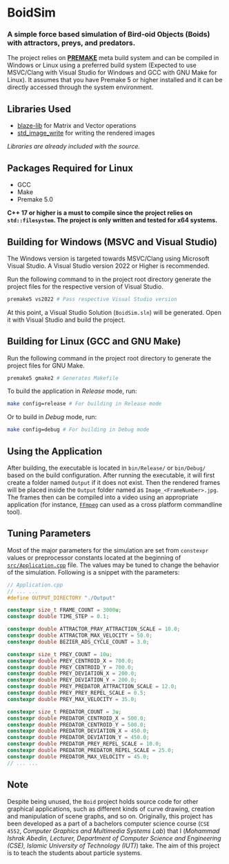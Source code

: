 <!-- Written by Mohammad Ishrak Abedin-->
# BoidSim

### A simple force based simulation of Bird-oid Objects (Boids) with attractors, preys, and predators.

 The project relies on **[PREMAKE](https://premake.github.io/)** meta build system and can be compiled in Windows or Linux using a preferred build system (Expected to use MSVC/Clang with Visual Studio for Windows and GCC with GNU Make for Linux). It assumes that you have Premake 5 or higher installed and it can be directly accessed through the system environment.

## Libraries Used

+ [blaze-lib](https://bitbucket.org/blaze-lib/blaze/) for Matrix and Vector operations
+ [std_image_write](https://github.com/nothings/stb) for writing the rendered images

*Libraries are already included with the source.*

## Packages Required for Linux

+ GCC
+ Make
+ Premake 5.0


**C++ 17 or higher is a must to compile since the project relies on `std::filesystem`. The project is only written and tested for x64 systems.**

## Building for Windows (MSVC and Visual Studio)

The Windows version is targeted towards MSVC/Clang using Microsoft Visual Studio. A Visual Studio version 2022 or Higher is recommended.

Run the following command to in the project root directory generate the project files for the respective version of Visual Studio.

```powershell
premake5 vs2022 # Pass respective Visual Studio version
```

At this point, a Visual Studio Solution (`BoidSim.sln`) will be generated. Open it with Visual Studio and build the project.


## Building for Linux (GCC and GNU Make)

Run the following command in the project root directory to generate the project files for GNU Make.

```bash
premake5 gmake2 # Generates Makefile
```

To build the application in *Release* mode, run:

```bash
make config=release # For building in Release mode
```

Or to build in *Debug* mode, run:

```bash
make config=debug # For building in Debug mode
```

## Using the Application

After building, the executable is located in `bin/Release/` or `bin/Debug/` based on the build configuration. After running the executable, it will first create a folder named `Output` if it does not exist. Then the rendered frames will be placed inside the `Output` folder named as `Image_<FrameNumber>.jpg`. The frames then can be compiled into a video using an appropriate application (for instance, [`FFmpeg`](https://www.ffmpeg.org/) can used as a cross platform commandline tool).


## Tuning Parameters

Most of the major parameters for the simulation are set from `constexpr` values or preprocessor constants located at the beginning of [`src/Application.cpp`](./src/Application.cpp) file. The values may be tuned to change the behavior of the simulation. Following is a snippet with the parameters:

```C++
// Application.cpp
// ... ...
#define OUTPUT_DIRECTORY "./Output"

constexpr size_t FRAME_COUNT = 3000u;
constexpr double TIME_STEP = 0.1;

constexpr double ATTRACTOR_PRAY_ATTRACTION_SCALE = 10.0;
constexpr double ATTRACTOR_MAX_VELOCITY = 50.0;
constexpr double BEZIER_ADS_CYCLE_COUNT = 3.0;

constexpr size_t PREY_COUNT = 10u;
constexpr double PREY_CENTROID_X = 700.0;
constexpr double PREY_CENTROID_Y = 700.0;
constexpr double PREY_DEVIATION_X = 200.0;
constexpr double PREY_DEVIATION_Y = 200.0;
constexpr double PREY_PREDATOR_ATTRACTION_SCALE = 12.0;
constexpr double PREY_PREY_REPEL_SCALE = 0.5;
constexpr double PREY_MAX_VELOCITY = 35.0;

constexpr size_t PREDATOR_COUNT = 3u;
constexpr double PREDATOR_CENTROID_X = 500.0;
constexpr double PREDATOR_CENTROID_Y = 500.0;
constexpr double PREDATOR_DEVIATION_X = 450.0;
constexpr double PREDATOR_DEVIATION_Y = 450.0;
constexpr double PREDATOR_PREY_REPEL_SCALE = 10.0;
constexpr double PREDATOR_PREDATOR_REPEL_SCALE = 25.0;
constexpr double PREDATOR_MAX_VELOCITY = 45.0;
// ... ...
```

## Note

Despite being unused, the `Boid` project holds source code for other graphical applications, such as different kinds of curve drawing, creation and manipulation of scene graphs, and so on. Originally, this project has been developed as a part of a bachelors computer science course (`CSE 4552`, *Computer Graphics and Multimedia Systems Lab*) that I (*Mohammad Ishrak Abedin, Lecturer, Department of Computer Science and Engineering (CSE), Islamic University of Technology (IUT)*) take. The aim of this project is to teach the students about particle systems.